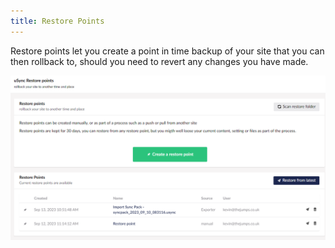 ```yaml
---
title: Restore Points
---
```


Restore points let you create a point in time backup of your site that you can then rollback to, should you need to revert any changes you have made.

![alt](restore-point-dashboard.png)